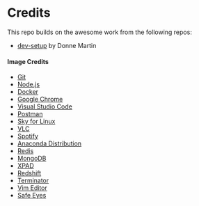 Credits
============

This repo builds on the awesome work from the following repos:

* [dev-setup](https://github.com/donnemartin/dev-setup) by Donne Martin

#### Image Credits

* [Git](https://git-scm.com/images/logos/downloads/Git-Logo-2Color.png)
* [Node.js](https://i0.wp.com/technology.amis.nl/wp-content/uploads/2016/04/my-first-nodejs-service.png)
* [Docker](https://raw.githubusercontent.com/donnemartin/dev-setup-resources/master/res/docker.png)
* [Google Chrome](https://pbs.twimg.com/profile_images/1037025533182193664/aCWlGSZF_400x400.jpg)
* [Visual Studio Code](https://upload.wikimedia.org/wikipedia/commons/thumb/2/2d/Visual_Studio_Code_1.18_icon.svg/512px-Visual_Studio_Code_1.18_icon.svg.png)
* [Postman](https://www.getpostman.com/img/v2/products/equation-postman.svg)
* [Sky for Linux](https://access.redhat.com/sites/default/files/sky.png)
* [VLC](https://upload.wikimedia.org/wikipedia/commons/3/38/VLC_icon.png)
* [Spotify](https://developer.spotify.com/assets/branding-guidelines/icon4@2x.png)
* [Anaconda Distribution](https://www.anaconda.com/wp-content/uploads/2017/08/Anaconda-Distribution-Diagram.png)
* [Redis](https://raw.githubusercontent.com/donnemartin/dev-setup-resources/master/res/redis.png)
* [MongoDB](https://webassets.mongodb.com/_com_assets/cms/MongoDB-Logo-5c3a7405a85675366beb3a5ec4c032348c390b3f142f5e6dddf1d78e2df5cb5c.png)
* [XPAD](https://launchpadlibrarian.net/17786054/xpad64.png)
* [Redshift](http://jonls.dk/assets/redshift-icon-256.png)
* [Terminator](https://community.linuxmint.com/img/screenshots/terminator.png)
* [Vim Editor](https://upload.wikimedia.org/wikipedia/commons/thumb/9/9f/Vimlogo.svg/240px-Vimlogo.svg.png)
* [Safe Eyes](https://slgobinath.github.io/SafeEyes/assets/images/safeeyes.png)